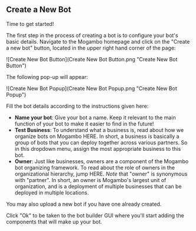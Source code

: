 ## Create a New Bot

Time to get started! 

The first step in the process of creating a bot is to configure your bot's basic details. Navigate to the Mogambo homepage and click on the "Create a new bot" button, located in the upper right hand corner of the page:

   ![Create New Bot Button](Create New Bot Button.png "Create New Bot Button")

The following pop-up will appear:

   ![Create New Bot Popup](Create New Bot Popup.png "Create New Bot Popup")

Fill the bot details according to the instructions given here:

- **Name your bot**: Give your bot a name. Keep it relevant to the main function of your bot to make it easier to find in the future!
- **Test Business**: To understand what a business is, read about how we organize bots on Mogambo HERE. In short, a business is basically a group of bots that you can deploy together across various partners. So in this dropdown menu, assign the most appropriate business to this bot. 
- **Owner**: Just like businesses, owners are a component of the Mogambo bot organizing framework. To read about the role of owners in the organizational hierarchy, jump HERE. *Note* that "owner" is synonymous with "partner". In short, an owner is Mogambo's largest unit of organization, and is a deployment of multiple businesses that can be deployed in multiple locations. 

You may also upload a new bot if you have one already created. 

Click "Ok" to be taken to the bot builder GUI where you'll start adding the components that will make up your bot. 
